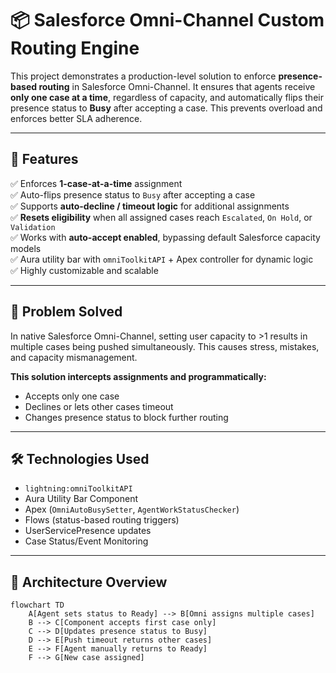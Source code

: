 # 📦 Salesforce Omni-Channel Custom Routing Engine

This project demonstrates a production-level solution to enforce **presence-based routing** in Salesforce Omni-Channel. It ensures that agents receive **only one case at a time**, regardless of capacity, and automatically flips their presence status to **Busy** after accepting a case. This prevents overload and enforces better SLA adherence.

---

## 🚀 Features

✅ Enforces **1-case-at-a-time** assignment  
✅ Auto-flips presence status to `Busy` after accepting a case  
✅ Supports **auto-decline / timeout logic** for additional assignments  
✅ **Resets eligibility** when all assigned cases reach `Escalated`, `On Hold`, or `Validation`  
✅ Works with **auto-accept enabled**, bypassing default Salesforce capacity models  
✅ Aura utility bar with `omniToolkitAPI` + Apex controller for dynamic logic  
✅ Highly customizable and scalable

---

## 🧠 Problem Solved

In native Salesforce Omni-Channel, setting user capacity to >1 results in multiple cases being pushed simultaneously. This causes stress, mistakes, and capacity mismanagement.

**This solution intercepts assignments and programmatically:**
- Accepts only one case
- Declines or lets other cases timeout
- Changes presence status to block further routing

---

## 🛠️ Technologies Used

- `lightning:omniToolkitAPI`
- Aura Utility Bar Component
- Apex (`OmniAutoBusySetter`, `AgentWorkStatusChecker`)
- Flows (status-based routing triggers)
- UserServicePresence updates
- Case Status/Event Monitoring

---

## 🧩 Architecture Overview

```mermaid
flowchart TD
    A[Agent sets status to Ready] --> B[Omni assigns multiple cases]
    B --> C[Component accepts first case only]
    C --> D[Updates presence status to Busy]
    D --> E[Push timeout returns other cases]
    E --> F[Agent manually returns to Ready]
    F --> G[New case assigned]
